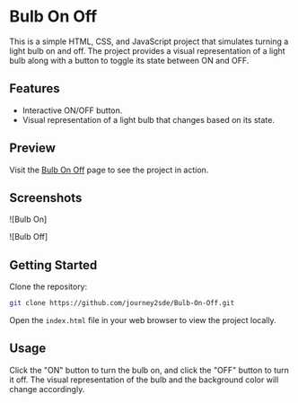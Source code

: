 
# Bulb On Off

This is a simple HTML, CSS, and JavaScript project that simulates turning a light bulb on and off. The project provides a visual representation of a light bulb along with a button to toggle its state between ON and OFF.

## Features

- Interactive ON/OFF button.
- Visual representation of a light bulb that changes based on its state.

## Preview

Visit the [Bulb On Off](https://journey2sde.github.io/Bulb-On-Off/) page to see the project in action.

## Screenshots

![Bulb On]

![Bulb Off]

## Getting Started

Clone the repository:

```bash
git clone https://github.com/journey2sde/Bulb-On-Off.git
```

Open the `index.html` file in your web browser to view the project locally.

## Usage

Click the "ON" button to turn the bulb on, and click the "OFF" button to turn it off. The visual representation of the bulb and the background color will change accordingly.
